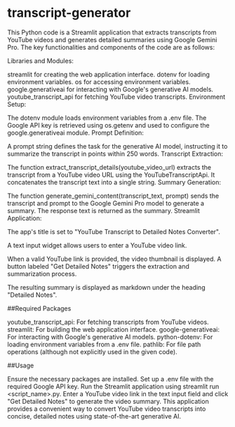# transcript-generator
This Python code is a Streamlit application that extracts transcripts from YouTube videos and generates detailed summaries using Google Gemini Pro. The key functionalities and components of the code are as follows:

Libraries and Modules:

streamlit for creating the web application interface.
dotenv for loading environment variables.
os for accessing environment variables.
google.generativeai for interacting with Google's generative AI models.
youtube_transcript_api for fetching YouTube video transcripts.
Environment Setup:

The dotenv module loads environment variables from a .env file.
The Google API key is retrieved using os.getenv and used to configure the google.generativeai module.
Prompt Definition:

A prompt string defines the task for the generative AI model, instructing it to summarize the transcript in points within 250 words.
Transcript Extraction:

The function extract_transcript_details(youtube_video_url) extracts the transcript from a YouTube video URL using the YouTubeTranscriptApi. It concatenates the transcript text into a single string.
Summary Generation:

The function generate_gemini_content(transcript_text, prompt) sends the transcript and prompt to the Google Gemini Pro model to generate a summary. The response text is returned as the summary.
Streamlit Application:

The app's title is set to "YouTube Transcript to Detailed Notes Converter".

A text input widget allows users to enter a YouTube video link.

When a valid YouTube link is provided, the video thumbnail is displayed.
A button labeled "Get Detailed Notes" triggers the extraction and summarization process.

The resulting summary is displayed as markdown under the heading "Detailed Notes".


##Required Packages

youtube_transcript_api: For fetching transcripts from YouTube videos.
streamlit: For building the web application interface.
google-generativeai: For interacting with Google's generative AI models.
python-dotenv: For loading environment variables from a .env file.
pathlib: For file path operations (although not explicitly used in the given code).



##Usage

Ensure the necessary packages are installed.
Set up a .env file with the required Google API key.
Run the Streamlit application using streamlit run <script_name>.py.
Enter a YouTube video link in the text input field and click "Get Detailed Notes" to generate the video summary.
This application provides a convenient way to convert YouTube video transcripts into concise, detailed notes using state-of-the-art generative AI.
